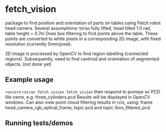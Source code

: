 # fetch_vision
package to find position and orientation of parts on tables using Fetch robot head camera.
Several assumptions: torso fully lifted, head tilted 1.0 rad, table height = 0.7m
Does box filtering to find points above the table.  These points are converted to white pixels in
a corresponding 2D image, with fixed resolution (currently 5mm/pixel).

2D image is processed by OpenCV to find region labelling (connected regions).
Subsequently, need to find centroid and orientation of segmented objects. (not done yet)

## Example usage
`roscore`
`rosrun fetch_vision fetch_vision`
 then respond to prompe w/ PCD file name, e.g. three_cylinders.pcd
Results will be displayed in OpenCV windows.
Can also view point-cloud filtering results in rviz, using:
   frame head_camera_rgb_optical_frame,  topic pcd and topic /box_filtered_pcd



## Running tests/demos
    
